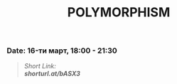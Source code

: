 <h1 align="center">POLYMORPHISM</h1>
    <br>

<h3>Date: 16-ти март, 18:00 - 21:30</h3>

<blockquote>
    <i>
        Short Link: <br> 
        <b>
            shorturl.at/bASX3
        </b> 
    </i>
</blockquote>
